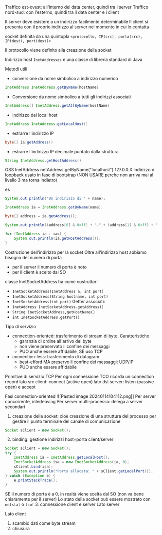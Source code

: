 Traffico est-ovest: all'interno del data center, quindi tra i server
Traffico nord-sud: con l'esterno, quindi tra il data center e i client

Il server deve esistere a un indirizzo facilmente determinabile 
Il client si presenta con il proprio indirizzo al server nel momento in cui lo contatta

socket definita da una quintupla 
`<protocollo, IP(src), porta(src), IP(dest), port(dest)>`

Il protocollo viene definito alla creazione della socket

Indirizzo host
`InetAddresses` è una classe di libreria standard di Java

Metodi utili
- conversione da nome simbolico a indirizzo numerico
```java
InetAddress InetAddress.getByName(hostName)
```
- Conversione da nome simbolico a tutti gli indirizzi associati
```java
InetAddress[] InetAddress.getAllByName(hostName)
```
- Indirizzo del local host
```java
InetAddress InetAddress.getLocalHost()
```
- estrarre l'indirizzo IP
```java
byte[] ia.getAddress()
```
- estrarre l'indirizzo IP decimale puntato dalla struttura
```java
String InetAddress.getHostAddress()
```

OSS InetAddress netAddress.getByName("localhost")  127.0.0.X indirizzo di loopback usato in fase di bootstrap (NON USARE perche non arriva mai al livello 3 ma torna indietro)

es 
```java
System.out.println("Un indirizzo di " + name);

InetAddress ia = InetAddress.getByName(name);

byte[] address = ia.getAddress();

System.out.println((address[0] & 0xff) + "." + (address[1] & 0xff) + "." + (address[2] & 0xff) + "." + (address[3] & 0xff));

for (InetAddress ia : ias) {
	System.out.println(ia.getHostAddress());
}
```

Costruzione dell'indirizzo per la socket
Oltre all'indirizzo host abbiamo bisogno del numero di porta 
- per il server il numero di porta è noto
- per il client è scelto dal SO

classe InetSocketAddress ha come costruttori
- `InetSocketAddress(InetAddress a, int port)`
- `InetSocketAddress(String hostname, int port)`
- `InetSocketAddress(int port)`
Getter associati:
- `InetAddress InetSocketAddress.getAddress()`
- `String InetSocketAddress,getHostName()`
- `int InetSocketAddress.getPort()`

Tipo di servizio
- connection-oriented: trasferimento di stream di byte. Caratteristiche
	- garanzia di ordine all'arrivo dei byte
	- non viene preservato il confine dei messaggi
	- PUO anche essere affidabile, SE uso TCP
- connection-less: trasferimento di datagram
	- best-efford MA preservo il confine dei messaggi: UDP/IP
	- PUO anche essere affidabile

Primitive di servizio TCP
Per ogni connessione TCO ricorda un connection record
lato src client: connect (active open)
lato dst server: listen (passive open) e accept

Fasi connection-oriented
![[Pasted image 20240114104112.png]]
Per server concorrente, interleaving
Per server multi-processo: delega a server secondari

1. creazione della socket: cioè creazione di una struttura del processo per gestire il punto terminale del canale di comunicazione
```java
Socket sClient = new Socket();
```
2. binding: gestione indirizzi host+porta client/server
```java
Socket sClient = new Socket();
try {
	InetAddress ia = InetAddress.getLocalHost();
	InetSocketAddress isa = new InetSocketAddress(ia, 0);
	sClient.bind(isa);
	System.out.println("Porta allocata: " + sClient.getLocalPort());
} catch (Exception e) {
	e.printStackTrace();
}
```
SE il numero di porta è a 0, in realtà viene scelta dal SO (non va bene chiaramente per il server)
Lo stato della socket può essere mostrato con `netstat` o `lsof`
3. connessione client e server
Lato server

Lato client

1. scambio dati come byte stream
2. chiusura